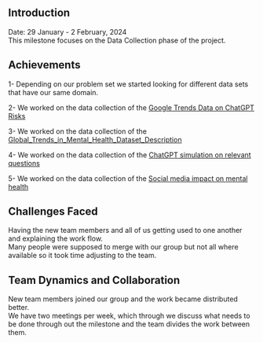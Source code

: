 ## Introduction
Date: 29 January - 2 February, 2024                                                                                                                              
This milestone focuses on the Data Collection phase of the project.


## Achievements
1- Depending on our problem set we started looking for different data sets that have our same domain. 

2- We worked on the data collection of the [Google Trends Data on ChatGPT Risks](Google_Trends_On_ChatGPT_Risks.md)

3- We worked on the data collection of the [Global_Trends_in_Mental_Health_Dataset_Description](Global_Trends_in_Mental_Health_Dataset_Discription.md)

4- We worked on the data collection of the [ChatGPT simulation on relevant questions](ChatGPT_simulation_data.md)

5- We worked on the data collection of the [Social media impact on mental health](Social_Media_impact_on_Mental_Health.md)                                                       


## Challenges Faced
Having the new team members and all of us getting used to one another and explaining the work flow.                                                              
Many people were supposed to merge with our group but not all where available so it took time adjusting to the team.                                             


## Team Dynamics and Collaboration
New team members joined our group and the work became distributed better.                                                                                        
We have two meetings per week, which through we discuss what needs to be done through out the milestone and the team divides the work between them.
